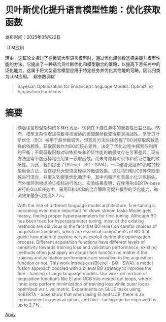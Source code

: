 # 贝叶斯优化提升语言模型性能：优化获取函数

发布时间：2025年05月22日

`LLM应用

理由：这篇论文探讨了在微调大型语言模型时，通过优化超参数选择来提升模型性能的方法。它提出了一种结合贝叶斯优化和模型融合的策略，以提高下游任务中的泛化能力。这属于将大型语言模型应用于特定任务并优化其性能的范畴，因此归类为LLM应用。` `超参数调优`

> Bayesian Optimization for Enhanced Language Models: Optimizing Acquisition Functions

# 摘要

> 随着语言模型架构的多样化发展，微调在下游任务中的重要性日益凸显。然而，模型复杂性增加导致寻找合适的微调超参数变得更具挑战性。尽管贝叶斯优化（BO）被用于超参数调优，但现有方法往往忽视了BO对获取函数选择的依赖性。获取函数作为BO的核心组件，决定了优化过程中探索与利用的平衡；不同获取函数对训练损失和验证性能的敏感度存在显著差异；现有方法通常不加选择地应用某一获取函数，而未考虑其对训练和验证性能的敏感性。为此，我们提出了{Bilevel - BO - SWA}，一种结合双层BO策略的模型融合方法，旨在提升大型语言模型的微调效果。通过将EI和UCB等获取函数进行混合，并嵌入到嵌套优化循环中，其中内循环负责最小化训练损失，而外循环则根据验证指标进行优化。实验结果表明，在使用RoBERTA-base进行的GLUE任务中，采用EI和UCB的混合策略可提升模型的泛化能力，微调效果最多可提高2.7%。

> With the rise of different language model architecture, fine-tuning is becoming even more important for down stream tasks Model gets messy, finding proper hyperparameters for fine-tuning. Although BO has been tried for hyperparameter tuning, most of the existing methods are oblivious to the fact that BO relies on careful choices of acquisition functions, which are essential components of BO that guide how much to explore versus exploit during the optimization process; Different acquisition functions have different levels of sensitivity towards training loss and validation performance; existing methods often just apply an acquisition function no matter if the training and validation performance are sensitive to the acquisition function or not. This work introduces{Bilevel - BO - SWA}, a model fusion approach coupled with a bilevel BO strategy to improve the fine - tunning of large language models. Our work on mixture of acquisition functions like EI and UCB into nested opt loops, where inner loop perform minimization of training loss while outer loops optimized w.r.t. val metric. Experiments on GLUE tasks using RoBERTA - base show that when using EI and UCB, there is an improvement in generalization, and fine - tuning can be improved by up to 2.7%.

[Arxiv](https://arxiv.org/abs/2505.17151)
